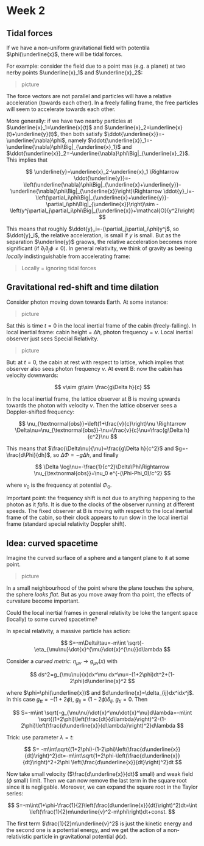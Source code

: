 # Week 2

## Tidal forces

If we have a non-uniform gravitational field with potentila $\phi(\underline{x}$, there will be tidal forces.

For example: consider the field due to a point mas (e.g. a planet) at two nerby points $\underline{x}_1$ and $\underline{x}_2$:

> picture

The  force vectors are not parallel and particles will have a relative acceleration (towards each other). In a freely falling frame, the free particles will seem to accelerate towards each other.

More generally: if we have two nearby particles at $\underline{x}_1=\underline{x}(t)$ and $\underline{x}_2=\underline{x}(t)+\underline{y}(t)$, then both satisfy $\ddot{\underline{x}}=-\underline{\nabla}\phi$, namely $\ddot{\underline{x}}_1=-\underline{\nabla}\phi\Big|_{\underline{x}_1}$ and $\ddot{\underline{x}}_2=-\underline{\nabla}\phi\Big|_{\underline{x}_2}$. This implies that

$$
\underline{y}=\underline{x}_2-\underline{x}_1 \Rightarrow \ddot{\underline{y}}=-\left(\underline{\nabla}\phi\Big|_{\underline{x}+\underline{y}}-\underline{\nabla}\phi\Big|_{\underline{x}}\right)\Rightarrow \ddot{y}_i=-\left(\partial_i\phi\Big|_{\underline{x}+\underline{y}}-\partial_i\phi\Big|_{\underline{x}}\right)\sim -\left(y^j\partial_j\partial_i\phi\Big|_{\underline{x}}+\mathcal{O}(y^2)\right)
$$

This means that roughly $\ddot{y}_i=-(\partial_j\partial_i\phi)y^j$, so $\ddot{y}_i$, the relative acceleration, is small if $y$ is small. But as the separation $\underline{y}$ graows, the relative acceleration becomes more significant (if $\partial_i\partial_j\phi\neq 0$). In general relativity, we think of gravity as beeing *locally* indistinguishable from accelerating frame:

> Locally = ignoring tidal forces

## Gravitational red-shift and time dilation

Consider photon moving down towards Earth. At some instance:

> picture

Sat this is time $t=0$ in the local inertial frame of the cabin (freely-falling). In local inertial frame: cabin height = $\Delta h$, photon frequency = $\nu$. Local inertial observer just sees Special Relativity.

> picture

But: at $t=0$, the cabin at rest with respect to lattice, which implies that observer also sees photon frequency $\nu$. At event B: now the cabin has velocity downwards:

$$
v\sim gt\sim \frac{g\Delta h}{c}
$$

In the local inertial frame, the lattice observer at B is moving upwards towards the photon with velocity $v$. Then the lattice observer sees a Doppler-shifted frequency:

$$
\nu_{\textnormal{obs}}=\left(1+\frac{v}{c}\right)\nu \Rightarrow \Delta\nu=\nu_{\textnormal{obs}}-\nu=\frac{v}{c}\nu=\frac{g\Delta h}{c^2}\nu
$$

This means that $\frac{\Delta\nu}{\nu}=\frac{g\Delta h}{c^2}$ and $g=-\frac{d\Phi}{dh}$, so $\Delta \Phi=-g\Delta h$, and finally

$$
\Delta \log\nu=-\frac{1}{c^2}\Delta\Phi\Rightarrow \nu_{\textnormal{obs}}=\nu_0 e^{-(\Phi-Phi_0)/c^2}
$$

where $\nu_0$ is the frequency at potential $\Phi_0$.

Important point: the frequency shift is not due to anything happening to the photon as it *falls*. It is due to the clocks of the observer running at different speeds. The fixed observer at B is moving with respect to the local inertial frame of the cabin, so their clock appears to run slow in the local inertial frame (standard special relativity Doppler shift).

## Idea: curved spacetime

Imagine the curved surface of a sphere and a tangent plane to it at some point.

>picture

 In a small neighbourhood of the point where the plane touches the sphere, the sphere *looks flat*. But as you move away from tha point, the effects of curvature become important.

 Could the local inertial frames in general relativity be loke the tangent space (locally) to some curved spacetime?

 In special relativity, a massive particle has action:

 $$
S=-m\Delta\tau=-m\int \sqrt{-\eta_{\mu\nu}\dot{x}^{\mu}\dot{x}^{\nu}}d\lambda
 $$

 Consider a *curved metric*: $\eta_{\mu\nu}\to g_{\mu\nu}(x)$ with

 $$
ds^2=g_{\mu\nu}(x)dx^\mu dx^\nu=-(1+2\phi)dt^2+(1-2\phi)d\underline{x}^2
 $$

 where $\phi=\phi(\underline{x})$ and $d\underline{x}=\delta_{ij}dx^idx^j$. In this case $g_{tt}=-(1+2\phi)$, $g_{ij}=(1-2\phi)\delta_{ij}$, $g_{ti}=0$. Then

 $$
S=-m\int \sqrt{-g_{\mu\nu}\dot{x}^\mu\dot{x}^\nu}d\lambda=-m\int \sqrt{(1+2\phi)\left(\frac{dt}{d\lambda}\right)^2-(1-2\phi)\left(\frac{d\underline{x}}{d\lambda}\right)^2}d\lambda
 $$

 Trick: use parameter $\lambda=t$:

 $$
S= -m\int\sqrt{(1+2\phi)-(1-2\phi)\left(\frac{d\underline{x}}{dt}\right)^2}dt=-m\int\sqrt{1+2\phi-\left(\frac{d\underline{x}}{dt}\right)^2+2\phi \left(\frac{d\underline{x}}{dt}\right)^2}dt
 $$

Now take small velocity ($\frac{d\underline{x}}{dt}$ small) and weak field ($\phi$ small) limit.  Then we can now remove the last term in the square root since it is negligable. Moreover, we can expand the square root in the Taylor series:

$$
S=-m\int(1+\phi-\frac{1}{2}\left(\frac{d\underline{x}}{dt}\right)^2)dt=\int \left(\frac{1}{2}m\underline{v}^2-m\phi\right)dt+const.
$$

The first term $\frac{1}{2}m\underline{v}^2$ is just the kinetic energy and the second one is a potential energy, and we get the action of a non-relativistic particle in gravitational potential $\phi(x)$.
